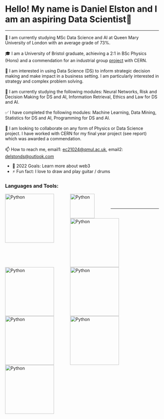 # Hello! My name is Daniel Elston and I am an aspiring Data Scientist👋
---
👋 I am currently studying MSc Data Science and AI at Queen Mary University of London with an average grade of 73%.<br/>
<br/>
🎓 I am a University of Bristol graduate, achieving a 2:1 in BSc Physics (Hons) and a commendation for an industrial group [project][project] with CERN.<br/>
<br/>
👀 I am interested in using Data Science (DS) to inform strategic decision making and make impact in a business setting. I am particularly interested in strategy and complex problem solving.<br/>
<br/>
🌱 I am currently studying the following modules: Neural Networks, Risk and Decision Making for DS and AI, Information Retrieval, Ethics and Law for DS and AI.<br/>
<br/>
✅	I have completed the following modules: Machine Learning, Data Mining, Statistics for DS and AI, Programming for DS and AI.<br/>
<br/>
💞️ I am looking to collaborate on any form of Physics or Data Science project. I have worked with CERN for my final year project (see report) which was awarded a commendation.<br/><br/>
📫 How to reach me, email1: ec21024@qmul.ac.uk, email2: delstonds@outlook.com<br/>

- 🥅 2022 Goals: Learn more about web3
- ⚡ Fun fact: I love to draw and play guitar / drums

### Languages and Tools:


<img align="left" alt="Python" width="160px" src="https://www.python.org/static/img/python-logo@2x.png" style="padding-right:50px;" />
<img align="left" alt="Python" width="80px" src="https://pbs.twimg.com/profile_images/2224244757/twitter-128x128_400x400.png" style="padding-right:50px;" />
<img align="left" alt="Python" width="160px" src="https://www.python.org/static/img/python-logo@2x.png" />
<img align="left" alt="Python" width="160px" src="https://www.latex-project.org/img/latex-project-logo.svg" style="padding-right:50px;" />
<img align="left" alt="Python" width="160px" src="https://www.python.org/static/img/python-logo@2x.png" style="padding-right:50px;" />
<img align="left" alt="Python" width="160px" src="https://www.python.org/static/img/python-logo@2x.png" style="padding-right:50px;" />
<img align="left" alt="Python" width="160px" src="https://www.python.org/static/img/python-logo@2x.png" style="padding-right:50px;" />
<img align="left" alt="Python" width="160px" src="https://www.python.org/static/img/python-logo@2x.png" />



<br />
<br />

---

</details>

[project]: https://github.com/Daniel-Elston/LHC-Particle-Beam-Detection-for-CERN.git

